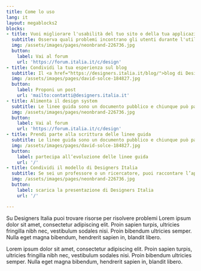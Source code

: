 ```yaml
---
title: Come lo uso
lang: it
layout: megablocks2
blocks:
- title: Vuoi migliorare l'usabilità del tuo sito o della tua applicazione?
  subtitle: Osserva quali problemi incontrano gli utenti durante l'utilizzo e individua le criticità più importanti da risolvere 
  img: /assets/images/pages/neonbrand-226736.jpg
  button:
    label: Vai al forum
    url: 'https://forum.italia.it/c/design'
- title: Condividi la tua esperienza sul blog
  subtitle: Il <a href="https://designers.italia.it/blog/">blog di Designers Italia</a> raccoglie case history relativi ai servizi pubblici o esperienze di trasformazione digitale che ben si applicano al mondo dei servizi pubblici. Il blog è aperto al contributo di designer e professionisti che abbiano un’esperienza significativa sul <b>design dei servizi pubblici</b> e che vogliano condividerla.<br>Se vuoi proporre un contributo scrivi all’indirizzo <a href="mailto:contatti@designers.italia.it">contatti@designers.italia.it</a> con <b>un abstract</b> della tua proposta e <b>un link</b> alla tua biografia o al tuo profilo. Valuteremo le proposte e ti contatteremo nel caso in cui decideremo di pubblicarla.
  img: /assets/images/pages/david-solce-184827.jpg
  button:
    label: Proponi un post
    url: 'mailto:contatti@designers.italia.it'
- title: Alimenta il design system
  subtitle: Le linee guida sono un documento pubblico e chiunque può partecipare al processo di revisione e aggiornamento proponendo modifiche e nuovi contenuti.<br>Grazie ad un <i>repository</i> pubblico su GitHub è possibile seguirne lo sviluppo, proporre correzioni o partecipare alla stesura di nuove versioni (seguendo le regole di questa Style guide). Per farlo, si devono usare gli strumenti collaborativi di GitHub, in particolare le <i>issues</i> (per le discussioni) e le <i>pull request</i> (per le proposte di modifica). 
  img: /assets/images/pages/neonbrand-226736.jpg
  button:
    label: Vai al forum
    url: 'https://forum.italia.it/c/design'
- title: Prendi parte alla scrittura delle linee guida
  subtitle: Le linee guida sono un documento pubblico e chiunque può partecipare al processo di revisione e aggiornamento <b>proponendo modifiche</b> e nuovi contenuti.<br>Grazie ad un <i>repository</i> pubblico su GitHub è possibile seguirne lo sviluppo, proporre correzioni o <b>partecipare alla stesura</b> di nuove versioni (seguendo le regole di questa <i>Style guide</i>). Per farlo, si devono usare gli strumenti collaborativi di GitHub, in particolare le <i>issues</i> (per le discussioni) e le <i>pull request</i> (per le proposte di modifica).
  img: /assets/images/pages/david-solce-184827.jpg
  button:
    label: partecipa all’evoluzione delle linee guida
    url: '/'
- title: Condividi il modello di Designers Italia
  subtitle: Se sei un professore o un ricercatore, puoi raccontare l’approccio di Designers Italia come esempio di progettazione di servizi digitali in ambito pubblico, e organizzare <b>workshop</b> sperimentando con i nostri strumenti e risorse.
  img: /assets/images/pages/neonbrand-226736.jpg
  button:
    label: scarica la presentazione di Designers Italia
    url: '/'

---
```


Su Designers Italia puoi trovare risorse per risolvere problemi Lorem ipsum dolor sit amet, consectetur adipiscing elit. Proin sapien turpis, ultricies fringilla nibh nec, vestibulum sodales nisi. Proin bibendum ultricies semper. Nulla eget magna bibendum, hendrerit sapien in, blandit libero.

Lorem ipsum dolor sit amet, consectetur adipiscing elit. Proin sapien turpis, ultricies fringilla nibh nec, vestibulum sodales nisi. Proin bibendum ultricies semper. Nulla eget magna bibendum, hendrerit sapien in, blandit libero.